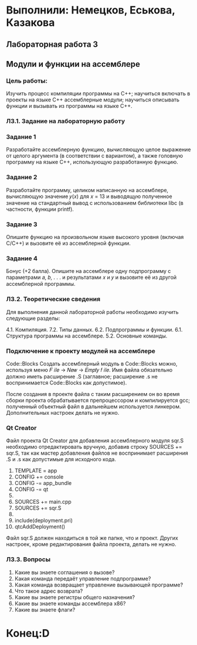# Выполнили: Немецков, Еськова, Казакова
## Лабораторная работа 3
## Модули и функции на ассемблере

### Цель работы:

Изучить процесс компиляции программы на C++; научиться
включать в проекты на языке C++ ассемблерные модули; научиться описывать
функции и вызывать из программы на языке C++.

### Л3.1. Задание на лабораторную работу

### Задание 1

Разработайте ассемблерную функцию, вычисляющую целое выражение от целого аргумента (в соответствии с вариантом), а также головную
программу на языке C++, использующую разработанную функцию.

### Задание 2

Разработайте программу, целиком написанную на ассемблере, вычисляющую значение 𝑦(𝑥) для 𝑥 = 13 и выводящую полученное значение на стандартный вывод с использованием библиотеки libc (в частности, функции printf).

### Задание 3

Опишите функцию на произвольном языке высокого уровня (включая C/C++) и вызовите её из ассемблерной функции.

### Задание 4

Бонус (+2 балла). Опишите на ассемблере одну подпрограмму
с параметрами 𝑎, 𝑏, . . . и результатами 𝑥 и 𝑦 и вызовите её из другой ассемблерной
программы.


### Л3.2. Теоретические сведения

Для выполнения данной лабораторной работы необходимо изучить следующие
разделы:

4.1. Компиляция.
7.2. Типы данных.
6.2. Подпрограммы и функции.
6.1. Структура программы на ассемблере.
5.2. Основные команды.

### Подключение к проекту модулей на ассемблере

Code::Blocks Создать ассемблерный модуль в Code::Blocks можно, используя
меню 𝐹 𝑖𝑙𝑒 → 𝑁𝑒𝑤 → 𝐸𝑚𝑝𝑡𝑦 𝑓 𝑖𝑙𝑒. Имя файла обязательно должно иметь расширение .S (заглавное; расширение .s не воспринимается Code::Blocks как допустимое).

После создания в проекте файла с таким расширением он во время сборки
проекта обрабатывается препроцессором и компилируется gcc; полученный объектный файл в дальнейшем используется линкером. Дополнительных настроек
делать не нужно.

### Qt Creator

Файл проекта Qt Creator для добавления ассемблерного модуля
sqr.S необходимо отредактировать вручную, добавив строку SOURCES += sqr.S,
так как мастер добавления файлов не воспринимает расширения .S и .s как
допустимые для исходного кода.

1. TEMPLATE = app
2. CONFIG += console
3. CONFIG -= app_bundle
4. CONFIG -= qt
5.
6. SOURCES += main.cpp
7. SOURCES += sqr.S
8.
9. include(deployment.pri)
10. qtcAddDeployment()

Файл sqr.S должен находиться в той же папке, что и проект. Других настроек,
кроме редактирования файла проекта, делать не нужно.

### Л3.3. Вопросы

1. Какие вы знаете соглашения о вызове?
2. Какая команда передаёт управление подпрограмме?
3. Какая команда возвращает управление вызывающей программе?
4. Что такое адрес возврата?
5. Какие вы знаете регистры общего назначения?
6. Какие вы знаете команды ассемблера x86?
7. Какие вы знаете флаги?

# Конец:D
